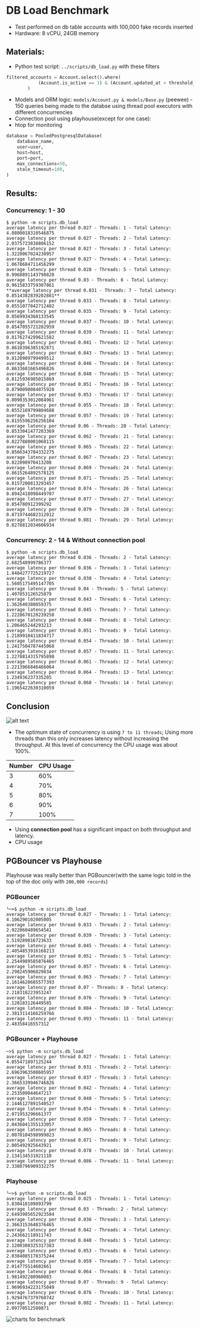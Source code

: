 # DB Load Benchmark

- Test performed on db table accounts with 100,000 fake records inserted
- Hardware: 8 vCPU, 24GB memory

## Materials:

- Python test script: `../scripts/db_load.py` with these filters

```py
filtered_accounts = Account.select().where(
            (Account.is_active == 1) & (Account.updated_at > threshold_date)
        )
```

- Models and ORM logic: `models/Account.py & models/Base.py` (peewee) - 150 queries being made to the databse using thread pool executors with different concurrencies
- Connection pool using playhouse(except for one case):
- htop for monitoring 
```py
database = PooledPostgresqlDatabase(
    database_name,
    user=user,
    host=host,
    port=port,
    max_connections=50,
    stale_timeout=100,
)
```

## Results:

### Concurrency: 1 - 30

```
$ python -m scripts.db_load
average latency per thread 0.027 - Threads: 1 - Total Latency: 4.0800018310546875
average latency per thread 0.027 - Threads: 2 - Total Latency: 2.0375723838806152
average latency per thread 0.027 - Threads: 3 - Total Latency: 1.3220067024230957
average latency per thread 0.027 - Threads: 4 - Total Latency: 1.0678684711456299
average latency per thread 0.028 - Threads: 5 - Total Latency: 0.9968891143798828
average latency per thread 0.03 - Threads: 6 - Total Latency: 0.9615833759307861
**average latency per thread 0.031 - Threads: 7 - Total Latency: 0.8514382839202881**
average latency per thread 0.033 - Threads: 8 - Total Latency: 0.8551077842712402
average latency per thread 0.035 - Threads: 9 - Total Latency: 0.8569934368133545
average latency per thread 0.037 - Threads: 10 - Total Latency: 0.8547055721282959
average latency per thread 0.039 - Threads: 11 - Total Latency: 0.8176274299621582
average latency per thread 0.041 - Threads: 12 - Total Latency: 0.8610396385192871
average latency per thread 0.043 - Threads: 13 - Total Latency: 0.8120989799499512
average latency per thread 0.046 - Threads: 14 - Total Latency: 0.8633601665496826
average latency per thread 0.048 - Threads: 15 - Total Latency: 0.8125936985015869
average latency per thread 0.051 - Threads: 16 - Total Latency: 0.8790090084075928
average latency per thread 0.053 - Threads: 17 - Total Latency: 0.8090353012084961
average latency per thread 0.055 - Threads: 18 - Total Latency: 0.8552169799804688
average latency per thread 0.057 - Threads: 19 - Total Latency: 0.8155596256256104
average latency per thread 0.06 - Threads: 20 - Total Latency: 0.8533041477203369
average latency per thread 0.062 - Threads: 21 - Total Latency: 0.8227880001068115
average latency per thread 0.065 - Threads: 22 - Total Latency: 0.8566343784332275
average latency per thread 0.067 - Threads: 23 - Total Latency: 0.822098970413208
average latency per thread 0.069 - Threads: 24 - Total Latency: 0.8615264892578125
average latency per thread 0.071 - Threads: 25 - Total Latency: 0.8157200813293457
average latency per thread 0.074 - Threads: 26 - Total Latency: 0.8942418098449707
average latency per thread 0.077 - Threads: 27 - Total Latency: 0.854780912399292
average latency per thread 0.079 - Threads: 28 - Total Latency: 0.8719744682312012
average latency per thread 0.081 - Threads: 29 - Total Latency: 0.8270812034606934

```

### Concurrency: 2 - 14 & Without connection pool

```
$ python -m scripts.db_load
average latency per thread 0.036 - Threads: 2 - Total Latency: 2.682548999786377
average latency per thread 0.036 - Threads: 3 - Total Latency: 1.8484277725219727
average latency per thread 0.038 - Threads: 4 - Total Latency: 1.5605175495147705
average latency per thread 0.04 - Threads: 5 - Total Latency: 1.407853126525879
average latency per thread 0.043 - Threads: 6 - Total Latency: 1.362640380859375
average latency per thread 0.045 - Threads: 7 - Total Latency: 1.2228670120239258
average latency per thread 0.048 - Threads: 8 - Total Latency: 1.206465244293213
average latency per thread 0.051 - Threads: 9 - Total Latency: 1.2189910411834717
average latency per thread 0.054 - Threads: 10 - Total Latency: 1.2417504787445068
average latency per thread 0.057 - Threads: 11 - Total Latency: 1.2278814315795898
average latency per thread 0.061 - Threads: 12 - Total Latency: 1.2213966846466064
average latency per thread 0.064 - Threads: 13 - Total Latency: 1.234936237335205
average latency per thread 0.068 - Threads: 14 - Total Latency: 1.1965422630310059
```

## Conclusion
![alt text](image-1.png)
- The optimum state of concurrency is using `7 to 11 threads`; Using more threads than this only increases latency without increasing the throughput. At this level of concurrency the CPU usage was about 100%.

| Number | CPU Usage |
|--------|-----------|
| 3      | 60%       |
| 4      | 70%       |
| 5      | 80%       |
| 6      | 90%       |
| 7      | 100%      |

- Using **connection pool** has a significant impact on both throughput and latency.
- CPU‌ usage 

## PGBouncer vs Playhouse
Playhouse was really better than PGBouncer(with the same logic told in the top of the doc only with `200,000 records`)

### PGBouncer 
```
╰─>$ python -m scripts.db_load
average latency per thread 0.027 - Threads: 1 - Total Latency: 4.106290102005005
average latency per thread 0.033 - Threads: 2 - Total Latency: 2.922060489654541
average latency per thread 0.039 - Threads: 3 - Total Latency: 2.519289016723633
average latency per thread 0.045 - Threads: 4 - Total Latency: 2.4054853916168213
average latency per thread 0.051 - Threads: 5 - Total Latency: 2.2544989585876465
average latency per thread 0.057 - Threads: 6 - Total Latency: 2.298245906829834
average latency per thread 0.063 - Threads: 7 - Total Latency: 2.1614620685577393
average latency per thread 0.07 - Threads: 8 - Total Latency: 2.218318223953247
average latency per thread 0.076 - Threads: 9 - Total Latency: 2.128183126449585
average latency per thread 0.084 - Threads: 10 - Total Latency: 2.3813114166259766
average latency per thread 0.093 - Threads: 11 - Total Latency: 2.48358416557312

```
### PGBouncer + Playhouse
```
─>$ python -m scripts.db_load
average latency per thread 0.027 - Threads: 1 - Total Latency: 4.055471897125244
average latency per thread 0.031 - Threads: 2 - Total Latency: 2.6963963508605957
average latency per thread 0.037 - Threads: 3 - Total Latency: 2.3665339946746826
average latency per thread 0.042 - Threads: 4 - Total Latency: 2.253509044647217
average latency per thread 0.048 - Threads: 5 - Total Latency: 2.1446127891540527
average latency per thread 0.054 - Threads: 6 - Total Latency: 2.071953296661377
average latency per thread 0.059 - Threads: 7 - Total Latency: 2.0436041355133057
average latency per thread 0.065 - Threads: 8 - Total Latency: 2.0070104598999023
average latency per thread 0.071 - Threads: 9 - Total Latency: 2.005492925643921
average latency per thread 0.078 - Threads: 10 - Total Latency: 2.134134531021118
average latency per thread 0.086 - Threads: 11 - Total Latency: 2.3380796909332275
```

### Playhouse
```
╰─>$ python -m scripts.db_load
average latency per thread 0.025 - Threads: 1 - Total Latency: 3.830418109893799
average latency per thread 0.03 - Threads: 2 - Total Latency: 2.6493985652923584
average latency per thread 0.036 - Threads: 3 - Total Latency: 2.3663153648376465
average latency per thread 0.042 - Threads: 4 - Total Latency: 2.243662118911743
average latency per thread 0.048 - Threads: 5 - Total Latency: 2.1200380325317383
average latency per thread 0.053 - Threads: 6 - Total Latency: 2.0384085178375244
average latency per thread 0.059 - Threads: 7 - Total Latency: 2.014775514602661
average latency per thread 0.064 - Threads: 8 - Total Latency: 1.981492280960083
average latency per thread 0.07 - Threads: 9 - Total Latency: 1.9696934223175049
average latency per thread 0.076 - Threads: 10 - Total Latency: 1.9294767379760742
average latency per thread 0.082 - Threads: 11 - Total Latency: 2.09770512580871
```
![charts for benchmark](image.png)
###
